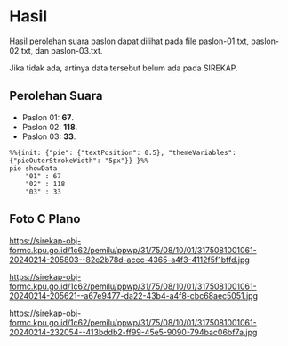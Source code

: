 # Hasil

Hasil perolehan suara paslon dapat dilihat pada file paslon-01.txt, paslon-02.txt, dan paslon-03.txt.

Jika tidak ada, artinya data tersebut belum ada pada SIREKAP.

## Perolehan Suara

 * Paslon 01: **67**.
 * Paslon 02: **118**.
 * Paslon 03: **33**.

```mermaid
%%{init: {"pie": {"textPosition": 0.5}, "themeVariables": {"pieOuterStrokeWidth": "5px"}} }%%
pie showData
    "01" : 67
    "02" : 118
    "03" : 33
```
## Foto C Plano

https://sirekap-obj-formc.kpu.go.id/1c62/pemilu/ppwp/31/75/08/10/01/3175081001061-20240214-205803--82e2b78d-acec-4365-a4f3-4112f5f1bffd.jpg

https://sirekap-obj-formc.kpu.go.id/1c62/pemilu/ppwp/31/75/08/10/01/3175081001061-20240214-205621--a67e9477-da22-43b4-a4f8-cbc68aec5051.jpg

https://sirekap-obj-formc.kpu.go.id/1c62/pemilu/ppwp/31/75/08/10/01/3175081001061-20240214-232054--413bddb2-ff99-45e5-9090-794bac06bf7a.jpg
